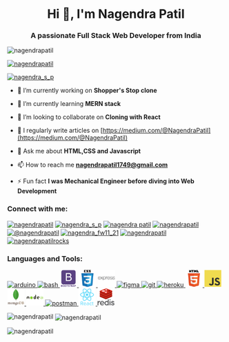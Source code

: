 <h1 align="center">Hi 👋, I'm Nagendra Patil</h1>
<h3 align="center">A passionate Full Stack Web Developer from India</h3>

<p align="left"> <img src="https://komarev.com/ghpvc/?username=nagendrapatil&label=Profile%20views&color=6cb6e5&style=flat-square" alt="nagendrapatil" /> </p>

<p align="left"> <a href="https://github.com/ryo-ma/github-profile-trophy"><img src="https://github-profile-trophy.vercel.app/?nagendrapatil=ryo-ma&theme=monokai" alt="nagendrapatil" /></a> </p>

<p align="left"> <a href="https://twitter.com/nagendra_s_p" target="blank"><img src="https://img.shields.io/twitter/follow/nagendra_s_p?logo=twitter&style=for-the-badge" alt="nagendra_s_p" /></a> </p>

- 🔭 I’m currently working on **Shopper's Stop clone**

- 🌱 I’m currently learning **MERN stack**

- 👯 I’m looking to collaborate on **Cloning with React**

- 📝 I regularly write articles on [https://medium.com/@NagendraPatil](https://medium.com/@NagendraPatil)

- 💬 Ask me about **HTML,CSS and Javascript**

- 📫 How to reach me **nagendrapatil1749@gmail.com**

- ⚡ Fun fact **I was Mechanical Engineer before diving into Web Development**

<h3 align="left">Connect with me:</h3>
<p align="left">
<a href="https://codepen.io/nagendrapatil" target="blank"><img align="center" src="https://raw.githubusercontent.com/rahuldkjain/github-profile-readme-generator/master/src/images/icons/Social/codepen.svg" alt="nagendrapatil" height="30" width="40" /></a>
<a href="https://twitter.com/nagendra_s_p" target="blank"><img align="center" src="https://raw.githubusercontent.com/rahuldkjain/github-profile-readme-generator/master/src/images/icons/Social/twitter.svg" alt="nagendra_s_p" height="30" width="40" /></a>
<a href="https://linkedin.com/in/nagendra patil" target="blank"><img align="center" src="https://raw.githubusercontent.com/rahuldkjain/github-profile-readme-generator/master/src/images/icons/Social/linked-in-alt.svg" alt="nagendra patil" height="30" width="40" /></a>
<a href="https://codesandbox.com/nagendrapatil" target="blank"><img align="center" src="https://raw.githubusercontent.com/rahuldkjain/github-profile-readme-generator/master/src/images/icons/Social/codesandbox.svg" alt="nagendrapatil" height="30" width="40" /></a>
<a href="https://medium.com/@nagendrapatil" target="blank"><img align="center" src="https://raw.githubusercontent.com/rahuldkjain/github-profile-readme-generator/master/src/images/icons/Social/medium.svg" alt="@nagendrapatil" height="30" width="40" /></a>
<a href="https://www.hackerrank.com/nagendra_fw11_21" target="blank"><img align="center" src="https://raw.githubusercontent.com/rahuldkjain/github-profile-readme-generator/master/src/images/icons/Social/hackerrank.svg" alt="nagendra_fw11_21" height="30" width="40" /></a>
<a href="https://www.leetcode.com/nagendrapatil" target="blank"><img align="center" src="https://raw.githubusercontent.com/rahuldkjain/github-profile-readme-generator/master/src/images/icons/Social/leet-code.svg" alt="nagendrapatil" height="30" width="40" /></a>
<a href="https://auth.geeksforgeeks.org/user/nagendrapatilrocks" target="blank"><img align="center" src="https://raw.githubusercontent.com/rahuldkjain/github-profile-readme-generator/master/src/images/icons/Social/geeks-for-geeks.svg" alt="nagendrapatilrocks" height="30" width="40" /></a>
</p>

<h3 align="left">Languages and Tools:</h3>
<p align="left"> <a href="https://www.arduino.cc/" target="_blank" rel="noreferrer"> <img src="https://cdn.worldvectorlogo.com/logos/arduino-1.svg" alt="arduino" width="40" height="40"/> </a> <a href="https://www.gnu.org/software/bash/" target="_blank" rel="noreferrer"> <img src="https://www.vectorlogo.zone/logos/gnu_bash/gnu_bash-icon.svg" alt="bash" width="40" height="40"/> </a> <a href="https://getbootstrap.com" target="_blank" rel="noreferrer"> <img src="https://raw.githubusercontent.com/devicons/devicon/master/icons/bootstrap/bootstrap-plain-wordmark.svg" alt="bootstrap" width="40" height="40"/> </a> <a href="https://www.w3schools.com/css/" target="_blank" rel="noreferrer"> <img src="https://raw.githubusercontent.com/devicons/devicon/master/icons/css3/css3-original-wordmark.svg" alt="css3" width="40" height="40"/> </a> <a href="https://expressjs.com" target="_blank" rel="noreferrer"> <img src="https://raw.githubusercontent.com/devicons/devicon/master/icons/express/express-original-wordmark.svg" alt="express" width="40" height="40"/> </a> <a href="https://www.figma.com/" target="_blank" rel="noreferrer"> <img src="https://www.vectorlogo.zone/logos/figma/figma-icon.svg" alt="figma" width="40" height="40"/> </a> <a href="https://git-scm.com/" target="_blank" rel="noreferrer"> <img src="https://www.vectorlogo.zone/logos/git-scm/git-scm-icon.svg" alt="git" width="40" height="40"/> </a> <a href="https://heroku.com" target="_blank" rel="noreferrer"> <img src="https://www.vectorlogo.zone/logos/heroku/heroku-icon.svg" alt="heroku" width="40" height="40"/> </a> <a href="https://www.w3.org/html/" target="_blank" rel="noreferrer"> <img src="https://raw.githubusercontent.com/devicons/devicon/master/icons/html5/html5-original-wordmark.svg" alt="html5" width="40" height="40"/> </a> <a href="https://developer.mozilla.org/en-US/docs/Web/JavaScript" target="_blank" rel="noreferrer"> <img src="https://raw.githubusercontent.com/devicons/devicon/master/icons/javascript/javascript-original.svg" alt="javascript" width="40" height="40"/> </a> <a href="https://www.mongodb.com/" target="_blank" rel="noreferrer"> <img src="https://raw.githubusercontent.com/devicons/devicon/master/icons/mongodb/mongodb-original-wordmark.svg" alt="mongodb" width="40" height="40"/> </a> <a href="https://nodejs.org" target="_blank" rel="noreferrer"> <img src="https://raw.githubusercontent.com/devicons/devicon/master/icons/nodejs/nodejs-original-wordmark.svg" alt="nodejs" width="40" height="40"/> </a> <a href="https://postman.com" target="_blank" rel="noreferrer"> <img src="https://www.vectorlogo.zone/logos/getpostman/getpostman-icon.svg" alt="postman" width="40" height="40"/> </a> <a href="https://reactjs.org/" target="_blank" rel="noreferrer"> <img src="https://raw.githubusercontent.com/devicons/devicon/master/icons/react/react-original-wordmark.svg" alt="react" width="40" height="40"/> </a> <a href="https://redis.io" target="_blank" rel="noreferrer"> <img src="https://raw.githubusercontent.com/devicons/devicon/master/icons/redis/redis-original-wordmark.svg" alt="redis" width="40" height="40"/> </a> </p>

<p><img align="left" src="https://github-readme-stats.vercel.app/api/top-langs?username=nagendrapatil&show_icons=true&locale=en&layout=compact" alt="nagendrapatil" /></p>

<p>&nbsp;<img align="center" src="https://github-readme-stats.vercel.app/api?username=nagendrapatil&show_icons=true&theme=tokyonight&locale=en" alt="nagendrapatil" /></p>

<p><img align="center" src="https://github-readme-streak-stats.herokuapp.com/?user=nagendrapatil&" alt="nagendrapatil" /></p>

